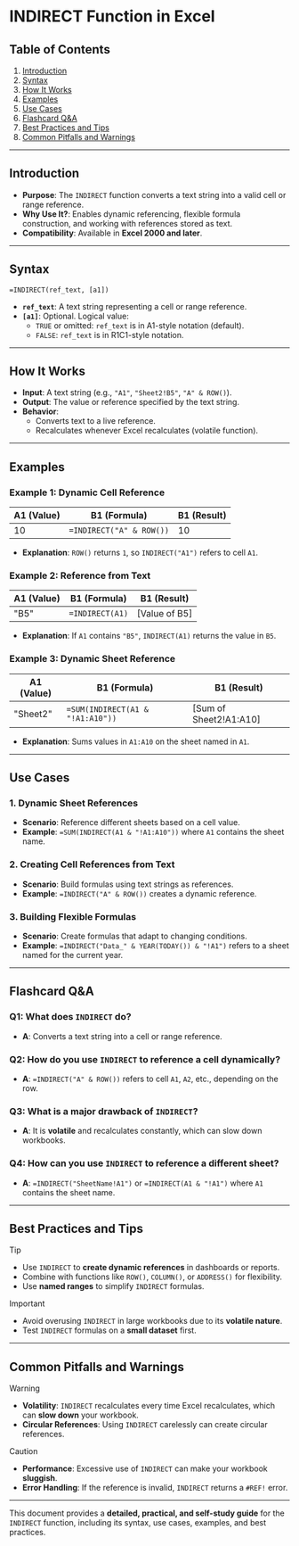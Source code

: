 # INDIRECT Function in Excel

## Table of Contents
1. [Introduction](#introduction)
2. [Syntax](#syntax)
3. [How It Works](#how-it-works)
4. [Examples](#examples)
5. [Use Cases](#use-cases)
6. [Flashcard Q&A](#flashcard-qa)
7. [Best Practices and Tips](#best-practices-and-tips)
8. [Common Pitfalls and Warnings](#common-pitfalls-and-warnings)

---

## Introduction

- **Purpose**: The `INDIRECT` function converts a text string into a valid cell or range reference.
- **Why Use It?**: Enables dynamic referencing, flexible formula construction, and working with references stored as text.
- **Compatibility**: Available in **Excel 2000 and later**.

---

## Syntax

```excel
=INDIRECT(ref_text, [a1])
```

- **`ref_text`**: A text string representing a cell or range reference.
- **`[a1]`**: Optional. Logical value:
  - `TRUE` or omitted: `ref_text` is in A1-style notation (default).
  - `FALSE`: `ref_text` is in R1C1-style notation.

---

## How It Works

- **Input**: A text string (e.g., `"A1"`, `"Sheet2!B5"`, `"A" & ROW()`).
- **Output**: The value or reference specified by the text string.
- **Behavior**:
  - Converts text to a live reference.
  - Recalculates whenever Excel recalculates (volatile function).

---

## Examples

### Example 1: Dynamic Cell Reference
| A1 (Value) | B1 (Formula)         | B1 (Result) |
|------------|----------------------|-------------|
| 10         | `=INDIRECT("A" & ROW())` | 10          |

- **Explanation**: `ROW()` returns `1`, so `INDIRECT("A1")` refers to cell `A1`.

### Example 2: Reference from Text
| A1 (Value) | B1 (Formula)         | B1 (Result) |
|------------|----------------------|-------------|
| "B5"       | `=INDIRECT(A1)`      | [Value of B5] |

- **Explanation**: If `A1` contains `"B5"`, `INDIRECT(A1)` returns the value in `B5`.

### Example 3: Dynamic Sheet Reference
| A1 (Value) | B1 (Formula)                              | B1 (Result) |
|------------|-------------------------------------------|-------------|
| "Sheet2"   | `=SUM(INDIRECT(A1 & "!A1:A10"))`          | [Sum of Sheet2!A1:A10] |

- **Explanation**: Sums values in `A1:A10` on the sheet named in `A1`.

---

## Use Cases

### 1. Dynamic Sheet References
- **Scenario**: Reference different sheets based on a cell value.
- **Example**: `=SUM(INDIRECT(A1 & "!A1:A10"))` where `A1` contains the sheet name.

### 2. Creating Cell References from Text
- **Scenario**: Build formulas using text strings as references.
- **Example**: `=INDIRECT("A" & ROW())` creates a dynamic reference.

### 3. Building Flexible Formulas
- **Scenario**: Create formulas that adapt to changing conditions.
- **Example**: `=INDIRECT("Data_" & YEAR(TODAY()) & "!A1")` refers to a sheet named for the current year.

---

## Flashcard Q&A

### Q1: What does `INDIRECT` do?
- **A**: Converts a text string into a cell or range reference.

### Q2: How do you use `INDIRECT` to reference a cell dynamically?
- **A**: `=INDIRECT("A" & ROW())` refers to cell `A1`, `A2`, etc., depending on the row.

### Q3: What is a major drawback of `INDIRECT`?
- **A**: It is **volatile** and recalculates constantly, which can slow down workbooks.

### Q4: How can you use `INDIRECT` to reference a different sheet?
- **A**: `=INDIRECT("SheetName!A1")` or `=INDIRECT(A1 & "!A1")` where `A1` contains the sheet name.

---

## Best Practices and Tips

> [!TIP]
> - Use `INDIRECT` to **create dynamic references** in dashboards or reports.
> - Combine with functions like `ROW()`, `COLUMN()`, or `ADDRESS()` for flexibility.
> - Use **named ranges** to simplify `INDIRECT` formulas.

> [!IMPORTANT]
> - Avoid overusing `INDIRECT` in large workbooks due to its **volatile nature**.
> - Test `INDIRECT` formulas on a **small dataset** first.

---

## Common Pitfalls and Warnings

> [!WARNING]
> - **Volatility**: `INDIRECT` recalculates every time Excel recalculates, which can **slow down** your workbook.
> - **Circular References**: Using `INDIRECT` carelessly can create circular references.

> [!CAUTION]
> - **Performance**: Excessive use of `INDIRECT` can make your workbook **sluggish**.
> - **Error Handling**: If the reference is invalid, `INDIRECT` returns a `#REF!` error.

---

This document provides a **detailed, practical, and self-study guide** for the `INDIRECT` function, including its syntax, use cases, examples, and best practices.
